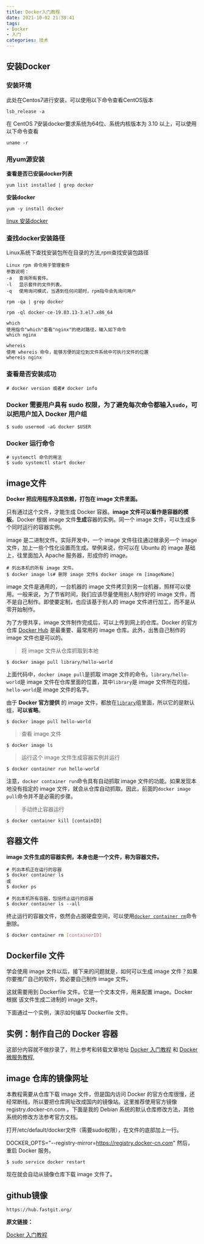 ```yaml
---
title: Docker入门教程
date: 2021-10-02 21:39:41
tags:
- Docker
- 入门
categories: 技术
---
```


## 安装Docker

### 安装环境

此处在Centos7进行安装，可以使用以下命令查看CentOS版本

```
lsb_release -a
```

在 CentOS 7安装docker要求系统为64位、系统内核版本为 3.10 以上，可以使用以下命令查看

```
uname -r
```

### 用yum源安装

**查看是否已安装docker列表**

```
yum list installed | grep docker
```

**安装docker**

```
yum -y install docker
```

[linux 安装docker](https://www.cnblogs.com/kingsonfu/p/11576797.html)


### 查找docker安装路径

Linux系统下查找安装包所在目录的方法,rpm查找安装包路径

```
Linux rpm 命令用于管理套件
参数说明：
-a 　查询所有套件。
-l 　显示套件的文件列表。
-q 　使用询问模式，当遇到任何问题时，rpm指令会先询问用户

rpm -qa | grep docker

rpm -ql docker-ce-19.03.13-3.el7.x86_64

which
使用指令"which"查看"nginx"的绝对路径，输入如下命令
which nginx

whereis
使用 whereis 命令，能够方便的定位到文件系统中可执行文件的位置
whereis nginx
```

### 查看是否安装成功

```
# docker version 或者# docker info
```

### Docker 需要用户具有 sudo 权限，为了避免每次命令都输入`sudo`，可以把用户加入 Docker 用户组

```
$ sudo usermod -aG docker $USER
```

### Docker 运行命令

```
# systemctl 命令的用法
$ sudo systemctl start docker 
```

## image文件

**Docker 把应用程序及其依赖，打包在 image 文件里面。**

只有通过这个文件，才能生成 Docker 容器。**image 文件可以看作是容器的模板**。Docker 根据 image 文件**生成**容器的实例。同一个 image 文件，可以生成多个同时运行的容器实例。

image 是二进制文件。实际开发中，一个 image 文件往往通过继承另一个 image 文件，加上一些个性化设置而生成。举例来说，你可以在 Ubuntu 的 image 基础上，往里面加入 Apache 服务器，形成你的 image。

```
# 列出本机的所有 image 文件。
$ docker image ls# 删除 image 文件$ docker image rm [imageName]
```

image 文件是通用的，一台机器的 image 文件拷贝到另一台机器，照样可以使用。一般来说，为了节省时间，我们应该尽量使用别人制作好的 image 文件，而不是自己制作。即使要定制，也应该基于别人的 image 文件进行加工，而不是从零开始制作。

为了方便共享，image 文件制作完成后，可以上传到网上的仓库。Docker 的官方仓库 [Docker Hub](https://hub.docker.com/) 是最重要、最常用的 image 仓库。此外，出售自己制作的 image 文件也是可以的。



> 将 image 文件从仓库抓取到本地

```
$ docker image pull library/hello-world
```

上面代码中，`docker image pull`是抓取 image 文件的命令。`library/hello-world`是 image 文件在仓库里面的位置，其中`library`是 image 文件所在的组，`hello-world`是 image 文件的名字。

由于 **Docker 官方提供** 的 image 文件，都放在[`library`](https://hub.docker.com/r/library/)组里面，所以它的是默认组，**可以省略**。

```
$ docker image pull hello-world
```

> 查看 image 文件

```
$ docker image ls
```

> 运行这个 image 文件生成容器实例并运行

```
$ docker container run hello-world
```

注意，`docker container run`命令具有自动抓取 image 文件的功能。如果发现本地没有指定的 image 文件，就会从仓库自动抓取。因此，前面的`docker image pull`命令并不是必需的步骤。

> 手动终止容器运行

```
$ docker container kill [containID]
```

## 容器文件

**image 文件生成的容器实例，本身也是一个文件，称为容器文件。**

```
# 列出本机正在运行的容器
$ docker container ls
或
$ docker ps

# 列出本机所有容器，包括终止运行的容器
$ docker container ls --all
```

终止运行的容器文件，依然会占据硬盘空间，可以使用[`docker container rm`](https://docs.docker.com/engine/reference/commandline/container_rm/)命令删除。

```bash
$ docker container rm [containerID]
```

## Dockerfile 文件

学会使用 image 文件以后，接下来的问题就是，如何可以生成 image 文件？如果你要推广自己的软件，势必要自己制作 image 文件。

这就需要用到 Dockerfile 文件。它是一个文本文件，用来配置 image。Docker 根据 该文件生成二进制的 image 文件。

下面通过一个实例，演示如何编写 Dockerfile 文件。


## 实例：制作自己的 Docker 容器

这部分内容就不做抄录了，附上参考和转载文章地址 [Docker 入门教程](http://www.ruanyifeng.com/blog/2018/02/docker-tutorial.html) 和 [Docker 微服务教程](https://www.ruanyifeng.com/blog/2018/02/docker-wordpress-tutorial.html),


## image 仓库的镜像网址
本教程需要从仓库下载 image 文件，但是国内访问 Docker 的官方仓库很慢，还经常断线，所以要把仓库网址改成国内的镜像站。这里推荐使用官方镜像 registry.docker-cn.com 。下面是我的 Debian 系统的默认仓库修改方法，其他系统的修改方法参考官方文档。

打开/etc/default/docker文件（需要sudo权限），在文件的底部加上一行。

DOCKER_OPTS="--registry-mirror=https://registry.docker-cn.com"
然后，重启 Docker 服务。

```
$ sudo service docker restart
```
现在就会自动从镜像仓库下载 image 文件了。


## github镜像

```
https://hub.fastgit.org/
```

**原文链接：**

[Docker 入门教程](http://www.ruanyifeng.com/blog/2018/02/docker-tutorial.html)